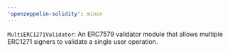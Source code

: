 ```yaml
---
'openzeppelin-solidity': minor
---
```


`MultiERC1271Validator`: An ERC7579 validator module that allows multiple ERC1271 signers to validate a single user operation.
